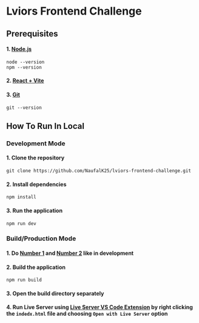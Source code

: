 # Lviors Frontend Challenge

## Prerequisites

#### 1. [Node.js](https://nodejs.org/en/)

```
node --version
npm --version
```

#### 2. [React + Vite](https://vitejs.dev/guide/)

#### 3. [Git](https://git-scm.com/downloads)

```
git --version
```

## How To Run In Local

### Development Mode

#### 1. Clone the repository

```
git clone https://github.com/NaufalK25/lviors-frontend-challenge.git
```

#### 2. Install dependencies

```
npm install
```

#### 3. Run the application

```
npm run dev
```

### Build/Production Mode

#### 1. Do [Number 1](#1-clone-the-repository) and [Number 2](#2-install-dependencies) like in development

#### 2. Build the application

```
npm run build
```

#### 3. Open the build directory separately

#### 4. Run Live Server using [Live Server VS Code Extension](https://marketplace.visualstudio.com/items?itemName=ms-vscode.live-server) by right clicking the `indedx.html` file and choosing `Open with Live Server` option
